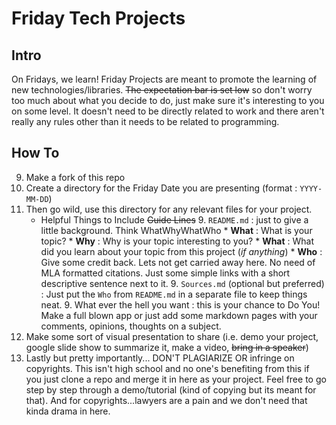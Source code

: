 # Friday Tech Projects  

## Intro  
On Fridays, we learn! Friday Projects are meant to promote the learning of new technologies/libraries. ~~The expectation bar is set low~~ so don't worry too much about what you decide to do,
just make sure it's interesting to you on some level. It doesn't need to be directly related to work and there aren't really any rules other than it needs to be related to programming.  

## How To  
9. Make a fork of this repo
9. Create a directory for the Friday Date you are presenting (format : `YYYY-MM-DD`)
9. Then go wild, use this directory for any relevant files for your project.
	* Helpful Things to Include ~~Guide Lines~~ 
		9. `README.md` : just to give a little background. Think WhatWhyWhatWho
			* **What** : What is your topic?
			* **Why** : Why is your topic interesting to you?
			* **What** : What did you learn about your topic from this project (*if anything*)
			* **Who** : Give some credit back. Lets not get carried away here. No need of MLA formatted citations. Just some simple links with a short descriptive sentence next to it.
		9. `Sources.md` (optional but preferred) : Just put the `Who` from `README.md` in a separate file to keep things neat.
		9. What ever the hell you want : this is your chance to Do You! Make a full blown app or just add some markdown pages with your comments, opinions, thoughts on a subject. 
9. Make some sort of visual presentation to share (i.e. demo your project, google slide show to summarize it, make a video, ~~bring in a speaker~~)
9. Lastly but pretty importantly... DON'T PLAGIARIZE OR infringe on copyrights. This isn't high school and no one's benefiting from this if you just clone a repo and merge it in here as your project.
Feel free to go step by step through a demo/tutorial (kind of copying but its meant for that). And for copyrights...lawyers are a pain and we don't need that kinda drama in here.